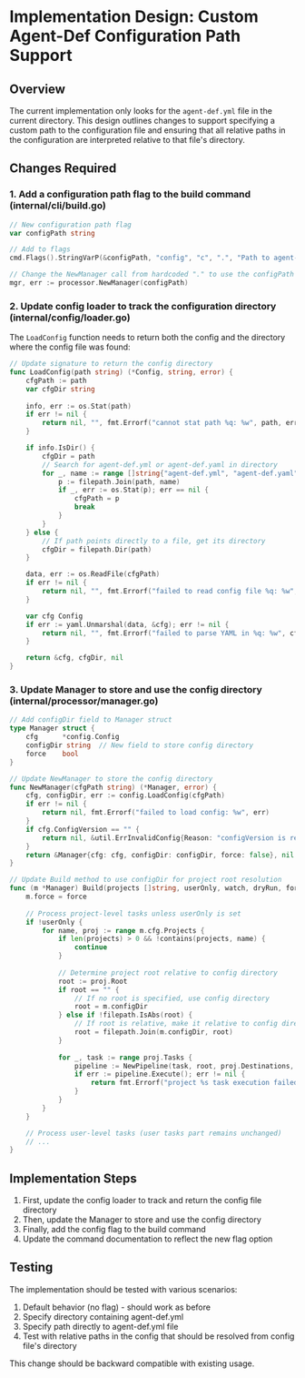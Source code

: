 # Implementation Design: Custom Agent-Def Configuration Path Support

## Overview

The current implementation only looks for the `agent-def.yml` file in the current directory. This design outlines changes to support specifying a custom path to the configuration file and ensuring that all relative paths in the configuration are interpreted relative to that file's directory.

## Changes Required

### 1. Add a configuration path flag to the build command (internal/cli/build.go)

```go
// New configuration path flag
var configPath string

// Add to flags
cmd.Flags().StringVarP(&configPath, "config", "c", ".", "Path to agent-def.yml file or directory containing it")

// Change the NewManager call from hardcoded "." to use the configPath
mgr, err := processor.NewManager(configPath)
```

### 2. Update config loader to track the configuration directory (internal/config/loader.go)

The `LoadConfig` function needs to return both the config and the directory where the config file was found:

```go
// Update signature to return the config directory
func LoadConfig(path string) (*Config, string, error) {
    cfgPath := path
    var cfgDir string
    
    info, err := os.Stat(path)
    if err != nil {
        return nil, "", fmt.Errorf("cannot stat path %q: %w", path, err)
    }

    if info.IsDir() {
        cfgDir = path
        // Search for agent-def.yml or agent-def.yaml in directory
        for _, name := range []string{"agent-def.yml", "agent-def.yaml"} {
            p := filepath.Join(path, name)
            if _, err := os.Stat(p); err == nil {
                cfgPath = p
                break
            }
        }
    } else {
        // If path points directly to a file, get its directory
        cfgDir = filepath.Dir(path)
    }

    data, err := os.ReadFile(cfgPath)
    if err != nil {
        return nil, "", fmt.Errorf("failed to read config file %q: %w", cfgPath, err)
    }

    var cfg Config
    if err := yaml.Unmarshal(data, &cfg); err != nil {
        return nil, "", fmt.Errorf("failed to parse YAML in %q: %w", cfgPath, err)
    }

    return &cfg, cfgDir, nil
}
```

### 3. Update Manager to store and use the config directory (internal/processor/manager.go)

```go
// Add configDir field to Manager struct
type Manager struct {
    cfg      *config.Config
    configDir string  // New field to store config directory
    force    bool
}

// Update NewManager to store the config directory
func NewManager(cfgPath string) (*Manager, error) {
    cfg, configDir, err := config.LoadConfig(cfgPath)
    if err != nil {
        return nil, fmt.Errorf("failed to load config: %w", err)
    }
    if cfg.ConfigVersion == "" {
        return nil, &util.ErrInvalidConfig{Reason: "configVersion is required"}
    }
    return &Manager{cfg: cfg, configDir: configDir, force: false}, nil
}

// Update Build method to use configDir for project root resolution
func (m *Manager) Build(projects []string, userOnly, watch, dryRun, force bool) error {
    m.force = force
    
    // Process project-level tasks unless userOnly is set
    if !userOnly {
        for name, proj := range m.cfg.Projects {
            if len(projects) > 0 && !contains(projects, name) {
                continue
            }
            
            // Determine project root relative to config directory
            root := proj.Root
            if root == "" {
                // If no root is specified, use config directory
                root = m.configDir
            } else if !filepath.IsAbs(root) {
                // If root is relative, make it relative to config directory
                root = filepath.Join(m.configDir, root)
            }
            
            for _, task := range proj.Tasks {
                pipeline := NewPipeline(task, root, proj.Destinations, false, dryRun, m.force)
                if err := pipeline.Execute(); err != nil {
                    return fmt.Errorf("project %s task execution failed: %w", name, err)
                }
            }
        }
    }

    // Process user-level tasks (user tasks part remains unchanged)
    // ...
}
```

## Implementation Steps

1. First, update the config loader to track and return the config file directory
2. Then, update the Manager to store and use the config directory
3. Finally, add the config flag to the build command
4. Update the command documentation to reflect the new flag option

## Testing

The implementation should be tested with various scenarios:
1. Default behavior (no flag) - should work as before
2. Specify directory containing agent-def.yml
3. Specify path directly to agent-def.yml file
4. Test with relative paths in the config that should be resolved from config file's directory

This change should be backward compatible with existing usage.